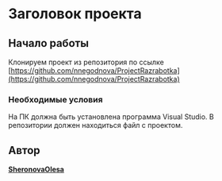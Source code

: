 # Заголовок проекта

## Начало работы 

 Клонируем проект из репозитория по ссылке [https://github.com/nnegodnova/ProjectRazrabotka](https://github.com/nnegodnova/ProjectRazrabotka)
 
### Необходимые условия

На ПК должна быть установлена программа Visual Studio. В репозитории должен находиться файл с проектом.

## Автор

[**SheronovaOlesa**](https://github.com/olesa141)
